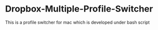 # Dropbox-Multiple-Profile-Switcher
This is a profile switcher for mac which is developed under bash script
